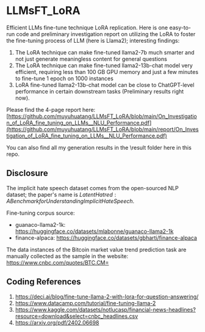 # LLMsFT_LoRA
Efficient LLMs fine-tune technique LoRA replication. Here is one easy-to-run code and preliminary investigation report on utilizing the LoRA to foster the fine-tuning process of LLM (here is Llama2); interesting findings:
1. The LoRA technique can make fine-tuned llama2-7b much smarter and not just generate meaningless content for general questions
2. The LoRA technique can make fine-tuned llama2-13b-chat model very efficient, requiring less than 100 GB GPU memory and just a few minutes to fine-tune 1 epoch on 1000 instances
3. LoRA fine-tuned llama2-13b-chat model can be close to ChatGPT-level performance in certain downstream tasks (Preliminary results right now).

Please find the 4-page report here: [https://github.com/muyuhuatang/LLMsFT_LoRA/blob/main/On_Investigation_of_LoRA_fine_tuning_on_LLMs__NLU_Performance.pdf](https://github.com/muyuhuatang/LLMsFT_LoRA/blob/main/report/On_Investigation_of_LoRA_fine_tuning_on_LLMs__NLU_Performance.pdf)

You can also find all my generation results in the \result folder here in this repo.


## Disclosure
The implicit hate speech dataset comes from the open-sourced NLP dataset; the paper's name is $Latent Hatred: A Benchmark for Understanding Implicit Hate Speech$.

Fine-tuning corpus source:
- guanaco-llama2-1k: https://huggingface.co/datasets/mlabonne/guanaco-llama2-1k
- finance-alpaca: https://huggingface.co/datasets/gbharti/finance-alpaca

The data instances of the Bitcoin market value trend prediction task are manually collected as the sample in the website: https://www.cnbc.com/quotes/BTC.CM=


## Coding References
1. https://deci.ai/blog/fine-tune-llama-2-with-lora-for-question-answering/
2. https://www.datacamp.com/tutorial/fine-tuning-llama-2
3. https://www.kaggle.com/datasets/notlucasp/financial-news-headlines?resource=download&select=cnbc_headlines.csv
4. https://arxiv.org/pdf/2402.06698
